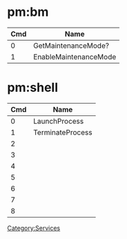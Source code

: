 # pm:bm

| Cmd | Name                  |
| --- | --------------------- |
| 0   | GetMaintenanceMode?   |
| 1   | EnableMaintenanceMode |

# pm:shell

| Cmd | Name             |
| --- | ---------------- |
| 0   | LaunchProcess    |
| 1   | TerminateProcess |
| 2   |                  |
| 3   |                  |
| 4   |                  |
| 5   |                  |
| 6   |                  |
| 7   |                  |
| 8   |                  |

[Category:Services](Category:Services "wikilink")
